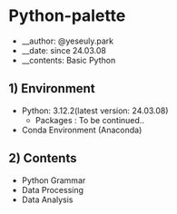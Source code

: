 # Python-palette
- __author: @yeseuly.park
- __date: since 24.03.08
- __contents: Basic Python

## 1) Environment
- Python: 3.12.2(latest version: 24.03.08)
    - Packages
    : To be continued..
- Conda Environment (Anaconda)

## 2) Contents
- Python Grammar
- Data Processing
- Data Analysis